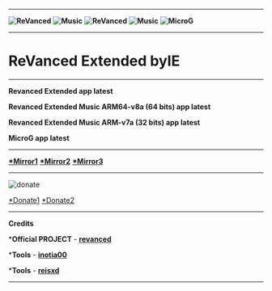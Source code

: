**********************************
**![ReVanced](https://user-images.githubusercontent.com/117391822/227282696-48a011fc-bc1d-4940-a4e6-70b69113b1fc.png)**
**![Music](https://user-images.githubusercontent.com/117391822/227282687-072ec954-f568-42a8-b93a-5223032fbf28.png)**
**![ReVanced](https://user-images.githubusercontent.com/117391822/227281707-b6566414-145f-4392-be30-8f19f3d2f57d.png)**
**![Music](https://user-images.githubusercontent.com/117391822/227282283-c0210cae-bab8-4d1d-b5b1-194555a4cdd7.png)**
**![MicroG](https://user-images.githubusercontent.com/117391822/200929864-b37daf61-9e1d-4572-ac7c-14f47c7d6754.png)**

**********************************
# ReVanced Extended **byIE**
**********************************
**Revanced Extended app latest**

**Revanced Extended Music ARM64-v8a (64 bits) app latest**

**Revanced Extended Music ARM-v7a (32 bits) app latest**

**MicroG app latest**
**********************************
**[*Mirror1](https://sourceforge.net/projects/revancedextended-byie)**
**[*Mirror2](https://archive.org/details/revancedextended-all-latest-byie)**
**[*Mirror3](https://www.mediafire.com/folder/a1m4prk90v8ox/ReVanced_ByIE)**
**********************************
 ![donate](https://github.com/eloy202202/revanced-extended-byIE/assets/117391822/df40db50-de0a-453f-a1fc-6956e15535a0)

[*Donate1](https://buy.stripe.com/cN2g0m3je1798tWeUU) [*Donate2](https://liberapay.com/eloy202202)
**********************************
**Credits**


***Official PROJECT** - **[revanced](https://github.com/revanced)**

***Tools** - **[inotia00](https://github.com/inotia00/rvx-builder)**

***Tools** - **[reisxd](https://github.com/reisxd/revanced-builder)**
**********************************





